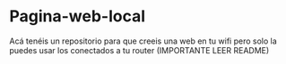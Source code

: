 # Pagina-web-local
Acá tenéis un repositorio para que creeis una web en tu wifi pero solo la puedes usar los conectados a tu router (IMPORTANTE LEER README)
